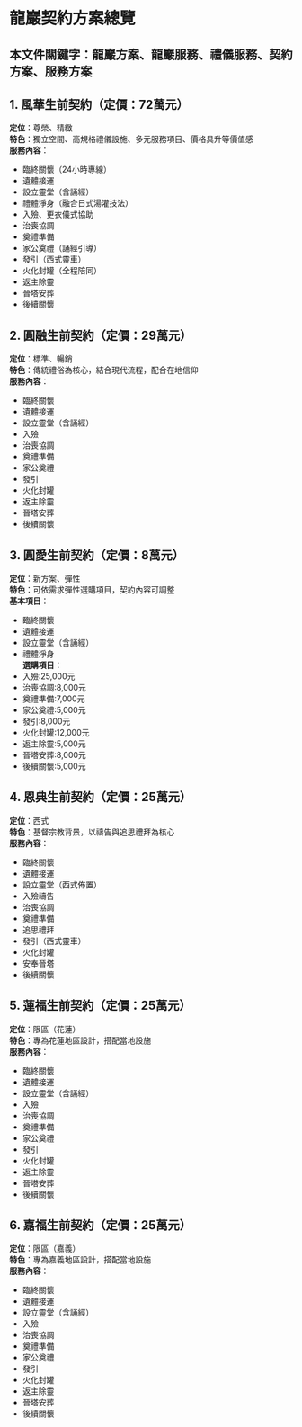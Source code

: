 # 龍巖契約方案總覽
## 本文件關鍵字：龍巖方案、龍巖服務、禮儀服務、契約方案、服務方案

## 1. 風華生前契約（定價：72萬元）
**定位**：尊榮、精緻  
**特色**：獨立空間、高規格禮儀設施、多元服務項目、價格具升等價值感  
**服務內容**：
- 臨終關懷（24小時專線）
- 遺體接運
- 設立靈堂（含誦經）
- 禮體淨身（融合日式湯灌技法）
- 入殮、更衣儀式協助
- 治喪協調
- 奠禮準備
- 家公奠禮（誦經引導）
- 發引（西式靈車）
- 火化封罐（全程陪同）
- 返主除靈
- 晉塔安葬
- 後續關懷

## 2. 圓融生前契約（定價：29萬元）
**定位**：標準、暢銷  
**特色**：傳統禮俗為核心，結合現代流程，配合在地信仰  
**服務內容**：
- 臨終關懷
- 遺體接運
- 設立靈堂（含誦經）
- 入殮
- 治喪協調
- 奠禮準備
- 家公奠禮
- 發引
- 火化封罐
- 返主除靈
- 晉塔安葬
- 後續關懷

## 3. 圓愛生前契約（定價：8萬元）
**定位**：新方案、彈性  
**特色**：可依需求彈性選購項目，契約內容可調整  
**基本項目**：
- 臨終關懷
- 遺體接運
- 設立靈堂（含誦經）
- 禮體淨身  
**選購項目**：
- 入殮:25,000元
- 治喪協調:8,000元
- 奠禮準備:7,000元
- 家公奠禮:5,000元
- 發引:8,000元
- 火化封罐:12,000元
- 返主除靈:5,000元
- 晉塔安葬:8,000元
- 後續關懷:5,000元

## 4. 恩典生前契約（定價：25萬元）
**定位**：西式  
**特色**：基督宗教背景，以禱告與追思禮拜為核心  
**服務內容**：
- 臨終關懷
- 遺體接運
- 設立靈堂（西式佈置）
- 入殮禱告
- 治喪協調
- 奠禮準備
- 追思禮拜
- 發引（西式靈車）
- 火化封罐
- 安奉晉塔
- 後續關懷

## 5. 蓮福生前契約（定價：25萬元）
**定位**：限區（花蓮）  
**特色**：專為花蓮地區設計，搭配當地設施  
**服務內容**：
- 臨終關懷
- 遺體接運
- 設立靈堂（含誦經）
- 入殮
- 治喪協調
- 奠禮準備
- 家公奠禮
- 發引
- 火化封罐
- 返主除靈
- 晉塔安葬
- 後續關懷

## 6. 嘉福生前契約（定價：25萬元）
**定位**：限區（嘉義）  
**特色**：專為嘉義地區設計，搭配當地設施  
**服務內容**：
- 臨終關懷
- 遺體接運
- 設立靈堂（含誦經）
- 入殮
- 治喪協調
- 奠禮準備
- 家公奠禮
- 發引
- 火化封罐
- 返主除靈
- 晉塔安葬
- 後續關懷
